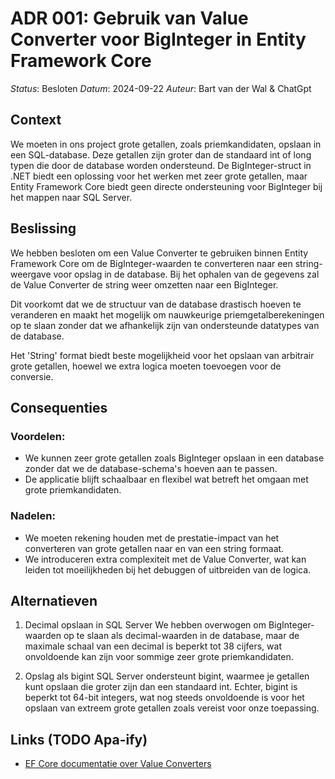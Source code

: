 # ADR 001: Gebruik van Value Converter voor BigInteger in Entity Framework Core

*Status*: Besloten
*Datum*: 2024-09-22
*Auteur*: Bart van der Wal & ChatGpt

## Context

We moeten in ons project grote getallen, zoals priemkandidaten, opslaan in een SQL-database. Deze getallen zijn groter dan de standaard int of long typen die door de database worden ondersteund. De BigInteger-struct in .NET biedt een oplossing voor het werken met zeer grote getallen, maar Entity Framework Core biedt geen directe ondersteuning voor BigInteger bij het mappen naar SQL Server.

## Beslissing

We hebben besloten om een Value Converter te gebruiken binnen Entity Framework Core om de BigInteger-waarden te converteren naar een string-weergave voor opslag in de database. Bij het ophalen van de gegevens zal de Value Converter de string weer omzetten naar een BigInteger.

Dit voorkomt dat we de structuur van de database drastisch hoeven te veranderen en maakt het mogelijk om nauwkeurige priemgetalberekeningen op te slaan zonder dat we afhankelijk zijn van ondersteunde datatypes van de database.

Het 'String' format biedt beste mogelijkheid voor het opslaan van arbitrair grote getallen, hoewel we extra logica moeten toevoegen voor de conversie.

## Consequenties

### Voordelen:

- We kunnen zeer grote getallen zoals BigInteger opslaan in een database zonder dat we de database-schema's hoeven aan te passen.
- De applicatie blijft schaalbaar en flexibel wat betreft het omgaan met grote priemkandidaten.

### Nadelen:

- We moeten rekening houden met de prestatie-impact van het converteren van grote getallen naar en van een string formaat.
- We introduceren extra complexiteit met de Value Converter, wat kan leiden tot moeilijkheden bij het debuggen of uitbreiden van de logica.

## Alternatieven

1. Decimal opslaan in SQL Server
   We hebben overwogen om BigInteger-waarden op te slaan als decimal-waarden in de database, maar de maximale schaal van een decimal is beperkt tot 38 cijfers, wat onvoldoende kan zijn voor sommige zeer grote priemkandidaten.

2. Opslag als bigint
   SQL Server ondersteunt bigint, waarmee je getallen kunt opslaan die groter zijn dan een standaard int. Echter, bigint is beperkt tot 64-bit integers, wat nog steeds onvoldoende is voor het opslaan van extreem grote getallen zoals vereist voor onze toepassing.

## Links (TODO Apa-ify)

- [EF Core documentatie over Value Converters](https://learn.microsoft.com/en-us/ef/core/modeling/value-conversions?tabs=data-annotations)
